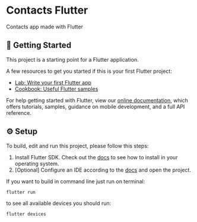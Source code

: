 # Contacts Flutter

Contacts app made with Flutter

## 📌 Getting Started

This project is a starting point for a Flutter application.

A few resources to get you started if this is your first Flutter project:

- [Lab: Write your first Flutter app](https://flutter.dev/docs/get-started/codelab)
- [Cookbook: Useful Flutter samples](https://flutter.dev/docs/cookbook)

For help getting started with Flutter, view our
[online documentation](https://flutter.dev/docs), which offers tutorials,
samples, guidance on mobile development, and a full API reference.

## ⚙️ Setup

To build, edit and run this project, please follow this steps:

1. Install Flutter SDK. Check out the [docs](https://flutter.dev/docs/get-started/install) to see how to install in your operating system.
2. \[Optional\] Configure an IDE according to the [docs](https://flutter.dev/docs/get-started/editor) and open the project.

If you want to build in command line just run on terminal:
```bash
flutter run
```
to see all available devices you should run:
```bash
flutter devices
```
